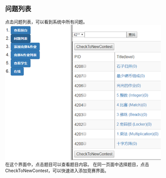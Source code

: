 ## 问题列表

点击问题列表，可以看到系统中所有问题。
![](/images/oj/teacher/problemlist.png)
在这个界面中，点击题目可以查看题目内容。
在同一页面中选择题目，点击CheckToNewContest，可以快速进入添加竞赛界面。
